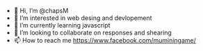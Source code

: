 - 👋 Hi, I’m @chapsM
- 👀 I’m interested in web desing and devlopement
- 🌱 I’m currently learning javascript
- 💞️ I’m looking to collaborate on responses and shearing
- 📫 How to reach me https://www.facebook.com/muminingame/

<!---
chapsM/chapsM is a ✨ special ✨ repository because its `README.md` (this file) appears on your GitHub profile.
You can click the Preview link to take a look at your changes.
--->
